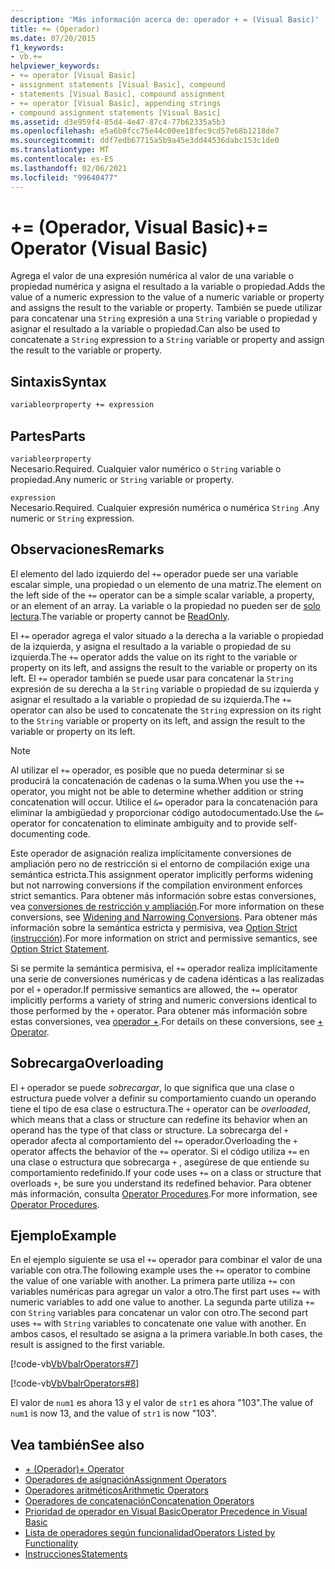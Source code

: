 ```yaml
---
description: 'Más información acerca de: operador + = (Visual Basic)'
title: += (Operador)
ms.date: 07/20/2015
f1_keywords:
- vb.+=
helpviewer_keywords:
- += operator [Visual Basic]
- assignment statements [Visual Basic], compound
- statements [Visual Basic], compound assignment
- += operator [Visual Basic], appending strings
- compound assignment statements [Visual Basic]
ms.assetid: d3e959f4-85d4-4e47-87c4-77b62335a5b3
ms.openlocfilehash: e5a6b8fcc75e44c00ee18fec9cd57e68b1218de7
ms.sourcegitcommit: ddf7edb67715a5b9a45e3dd44536dabc153c1de0
ms.translationtype: MT
ms.contentlocale: es-ES
ms.lasthandoff: 02/06/2021
ms.locfileid: "99640477"
---
```

# <a name="-operator-visual-basic"></a><span data-ttu-id="359d5-103">+= (Operador, Visual Basic)</span><span class="sxs-lookup"><span data-stu-id="359d5-103">+= Operator (Visual Basic)</span></span>

<span data-ttu-id="359d5-104">Agrega el valor de una expresión numérica al valor de una variable o propiedad numérica y asigna el resultado a la variable o propiedad.</span><span class="sxs-lookup"><span data-stu-id="359d5-104">Adds the value of a numeric expression to the value of a numeric variable or property and assigns the result to the variable or property.</span></span> <span data-ttu-id="359d5-105">También se puede utilizar para concatenar una `String` expresión a una `String` variable o propiedad y asignar el resultado a la variable o propiedad.</span><span class="sxs-lookup"><span data-stu-id="359d5-105">Can also be used to concatenate a `String` expression to a `String` variable or property and assign the result to the variable or property.</span></span>  
  
## <a name="syntax"></a><span data-ttu-id="359d5-106">Sintaxis</span><span class="sxs-lookup"><span data-stu-id="359d5-106">Syntax</span></span>  
  
```vb  
variableorproperty += expression  
```  
  
## <a name="parts"></a><span data-ttu-id="359d5-107">Partes</span><span class="sxs-lookup"><span data-stu-id="359d5-107">Parts</span></span>  

 `variableorproperty`  
 <span data-ttu-id="359d5-108">Necesario.</span><span class="sxs-lookup"><span data-stu-id="359d5-108">Required.</span></span> <span data-ttu-id="359d5-109">Cualquier valor numérico o `String` variable o propiedad.</span><span class="sxs-lookup"><span data-stu-id="359d5-109">Any numeric or `String` variable or property.</span></span>  
  
 `expression`  
 <span data-ttu-id="359d5-110">Necesario.</span><span class="sxs-lookup"><span data-stu-id="359d5-110">Required.</span></span> <span data-ttu-id="359d5-111">Cualquier expresión numérica o numérica `String` .</span><span class="sxs-lookup"><span data-stu-id="359d5-111">Any numeric or `String` expression.</span></span>  
  
## <a name="remarks"></a><span data-ttu-id="359d5-112">Observaciones</span><span class="sxs-lookup"><span data-stu-id="359d5-112">Remarks</span></span>  

 <span data-ttu-id="359d5-113">El elemento del lado izquierdo del `+=` operador puede ser una variable escalar simple, una propiedad o un elemento de una matriz.</span><span class="sxs-lookup"><span data-stu-id="359d5-113">The element on the left side of the `+=` operator can be a simple scalar variable, a property, or an element of an array.</span></span> <span data-ttu-id="359d5-114">La variable o la propiedad no pueden ser de [solo lectura](../modifiers/readonly.md).</span><span class="sxs-lookup"><span data-stu-id="359d5-114">The variable or property cannot be [ReadOnly](../modifiers/readonly.md).</span></span>  
  
 <span data-ttu-id="359d5-115">El `+=` operador agrega el valor situado a la derecha a la variable o propiedad de la izquierda, y asigna el resultado a la variable o propiedad de su izquierda.</span><span class="sxs-lookup"><span data-stu-id="359d5-115">The `+=` operator adds the value on its right to the variable or property on its left, and assigns the result to the variable or property on its left.</span></span> <span data-ttu-id="359d5-116">El `+=` operador también se puede usar para concatenar la `String` expresión de su derecha a la `String` variable o propiedad de su izquierda y asignar el resultado a la variable o propiedad de su izquierda.</span><span class="sxs-lookup"><span data-stu-id="359d5-116">The `+=` operator can also be used to concatenate the `String` expression on its right to the `String` variable or property on its left, and assign the result to the variable or property on its left.</span></span>  
  
> [!NOTE]
> <span data-ttu-id="359d5-117">Al utilizar el `+=` operador, es posible que no pueda determinar si se producirá la concatenación de cadenas o la suma.</span><span class="sxs-lookup"><span data-stu-id="359d5-117">When you use the `+=` operator, you might not be able to determine whether addition or string concatenation will occur.</span></span> <span data-ttu-id="359d5-118">Utilice el `&=` operador para la concatenación para eliminar la ambigüedad y proporcionar código autodocumentado.</span><span class="sxs-lookup"><span data-stu-id="359d5-118">Use the `&=` operator for concatenation to eliminate ambiguity and to provide self-documenting code.</span></span>  
  
 <span data-ttu-id="359d5-119">Este operador de asignación realiza implícitamente conversiones de ampliación pero no de restricción si el entorno de compilación exige una semántica estricta.</span><span class="sxs-lookup"><span data-stu-id="359d5-119">This assignment operator implicitly performs widening but not narrowing conversions if the compilation environment enforces strict semantics.</span></span> <span data-ttu-id="359d5-120">Para obtener más información sobre estas conversiones, vea [conversiones de restricción y ampliación](../../programming-guide/language-features/data-types/widening-and-narrowing-conversions.md).</span><span class="sxs-lookup"><span data-stu-id="359d5-120">For more information on these conversions, see [Widening and Narrowing Conversions](../../programming-guide/language-features/data-types/widening-and-narrowing-conversions.md).</span></span> <span data-ttu-id="359d5-121">Para obtener más información sobre la semántica estricta y permisiva, vea [Option Strict (instrucción](../statements/option-strict-statement.md)).</span><span class="sxs-lookup"><span data-stu-id="359d5-121">For more information on strict and permissive semantics, see [Option Strict Statement](../statements/option-strict-statement.md).</span></span>  
  
 <span data-ttu-id="359d5-122">Si se permite la semántica permisiva, el `+=` operador realiza implícitamente una serie de conversiones numéricas y de cadena idénticas a las realizadas por el `+` operador.</span><span class="sxs-lookup"><span data-stu-id="359d5-122">If permissive semantics are allowed, the `+=` operator implicitly performs a variety of string and numeric conversions identical to those performed by the `+` operator.</span></span> <span data-ttu-id="359d5-123">Para obtener más información sobre estas conversiones, vea [operador +](addition-operator.md).</span><span class="sxs-lookup"><span data-stu-id="359d5-123">For details on these conversions, see [+ Operator](addition-operator.md).</span></span>  
  
## <a name="overloading"></a><span data-ttu-id="359d5-124">Sobrecarga</span><span class="sxs-lookup"><span data-stu-id="359d5-124">Overloading</span></span>  

 <span data-ttu-id="359d5-125">El `+` operador se puede *sobrecargar*, lo que significa que una clase o estructura puede volver a definir su comportamiento cuando un operando tiene el tipo de esa clase o estructura.</span><span class="sxs-lookup"><span data-stu-id="359d5-125">The `+` operator can be *overloaded*, which means that a class or structure can redefine its behavior when an operand has the type of that class or structure.</span></span> <span data-ttu-id="359d5-126">La sobrecarga del `+` operador afecta al comportamiento del `+=` operador.</span><span class="sxs-lookup"><span data-stu-id="359d5-126">Overloading the `+` operator affects the behavior of the `+=` operator.</span></span> <span data-ttu-id="359d5-127">Si el código utiliza `+=` en una clase o estructura que sobrecarga `+` , asegúrese de que entiende su comportamiento redefinido.</span><span class="sxs-lookup"><span data-stu-id="359d5-127">If your code uses `+=` on a class or structure that overloads `+`, be sure you understand its redefined behavior.</span></span> <span data-ttu-id="359d5-128">Para obtener más información, consulta [Operator Procedures](../../programming-guide/language-features/procedures/operator-procedures.md).</span><span class="sxs-lookup"><span data-stu-id="359d5-128">For more information, see [Operator Procedures](../../programming-guide/language-features/procedures/operator-procedures.md).</span></span>  
  
## <a name="example"></a><span data-ttu-id="359d5-129">Ejemplo</span><span class="sxs-lookup"><span data-stu-id="359d5-129">Example</span></span>  

 <span data-ttu-id="359d5-130">En el ejemplo siguiente se usa el `+=` operador para combinar el valor de una variable con otra.</span><span class="sxs-lookup"><span data-stu-id="359d5-130">The following example uses the `+=` operator to combine the value of one variable with another.</span></span> <span data-ttu-id="359d5-131">La primera parte utiliza `+=` con variables numéricas para agregar un valor a otro.</span><span class="sxs-lookup"><span data-stu-id="359d5-131">The first part uses `+=` with numeric variables to add one value to another.</span></span> <span data-ttu-id="359d5-132">La segunda parte utiliza `+=` con `String` variables para concatenar un valor con otro.</span><span class="sxs-lookup"><span data-stu-id="359d5-132">The second part uses `+=` with `String` variables to concatenate one value with another.</span></span> <span data-ttu-id="359d5-133">En ambos casos, el resultado se asigna a la primera variable.</span><span class="sxs-lookup"><span data-stu-id="359d5-133">In both cases, the result is assigned to the first variable.</span></span>  
  
 [!code-vb[VbVbalrOperators#7](~/samples/snippets/visualbasic/VS_Snippets_VBCSharp/VbVbalrOperators/VB/Class1.vb#7)]  
  
 [!code-vb[VbVbalrOperators#8](~/samples/snippets/visualbasic/VS_Snippets_VBCSharp/VbVbalrOperators/VB/Class1.vb#8)]  
  
 <span data-ttu-id="359d5-134">El valor de `num1` es ahora 13 y el valor de `str1` es ahora "103".</span><span class="sxs-lookup"><span data-stu-id="359d5-134">The value of `num1` is now 13, and the value of `str1` is now "103".</span></span>  
  
## <a name="see-also"></a><span data-ttu-id="359d5-135">Vea también</span><span class="sxs-lookup"><span data-stu-id="359d5-135">See also</span></span>

- [<span data-ttu-id="359d5-136">+ (Operador)</span><span class="sxs-lookup"><span data-stu-id="359d5-136">+ Operator</span></span>](addition-operator.md)
- [<span data-ttu-id="359d5-137">Operadores de asignación</span><span class="sxs-lookup"><span data-stu-id="359d5-137">Assignment Operators</span></span>](assignment-operators.md)
- [<span data-ttu-id="359d5-138">Operadores aritméticos</span><span class="sxs-lookup"><span data-stu-id="359d5-138">Arithmetic Operators</span></span>](arithmetic-operators.md)
- [<span data-ttu-id="359d5-139">Operadores de concatenación</span><span class="sxs-lookup"><span data-stu-id="359d5-139">Concatenation Operators</span></span>](concatenation-operators.md)
- [<span data-ttu-id="359d5-140">Prioridad de operador en Visual Basic</span><span class="sxs-lookup"><span data-stu-id="359d5-140">Operator Precedence in Visual Basic</span></span>](operator-precedence.md)
- [<span data-ttu-id="359d5-141">Lista de operadores según funcionalidad</span><span class="sxs-lookup"><span data-stu-id="359d5-141">Operators Listed by Functionality</span></span>](operators-listed-by-functionality.md)
- [<span data-ttu-id="359d5-142">Instrucciones</span><span class="sxs-lookup"><span data-stu-id="359d5-142">Statements</span></span>](../../programming-guide/language-features/statements.md)
